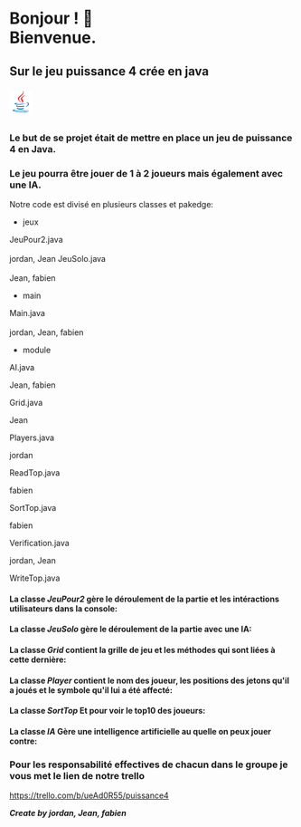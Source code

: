 # Bonjour ! 👋 <br> **Bienvenue**.

## Sur le jeu puissance 4 crée en java <p align="left"> <a href="https://www.java.com" target="_blank" rel="noreferrer"> <img src="https://raw.githubusercontent.com/devicons/devicon/master/icons/java/java-original.svg" alt="java" width="40" height="40"/> </a> </p>
##

### Le but de se projet était de mettre en place un jeu de puissance 4 en Java. <br>

### Le jeu pourra être jouer de 1 à 2 joueurs mais également avec une IA. ###

Notre code est divisé en plusieurs classes et pakedge:

* jeux

JeuPour2.java <br>
<br>
jordan, Jean
JeuSolo.java <br>
<br>
Jean, fabien

* main

Main.java <br>
<br>
jordan, Jean, fabien

* module

AI.java <br>

Jean, fabien <br>

Grid.java <br>

Jean <br>

Players.java <br>

jordan <br>

ReadTop.java <br>

fabien <br>

SortTop.java <br>

fabien <br>

Verification.java <br>

jordan, Jean <br>

WriteTop.java <br>

#### La classe _JeuPour2_ gère le déroulement de la partie et les intéractions utilisateurs dans la console:
#### La classe _JeuSolo_ gère le déroulement de la partie avec une IA:
#### La classe _Grid_ contient la grille de jeu et les méthodes qui sont liées à cette dernière:
#### La classe _Player_ contient le nom des joueur, les positions des jetons qu'il a joués et le symbole qu'il lui a été affecté:
#### La classe _SortTop_ Et pour voir le top10 des joueurs:
#### La classe _IA_ Gère une intelligence artificielle au quelle on peux jouer contre:



### Pour les responsabilité effectives de chacun dans le groupe je vous met le lien de notre trello ###
https://trello.com/b/ueAd0R55/puissance4


_**Create by jordan, Jean, fabien**_
